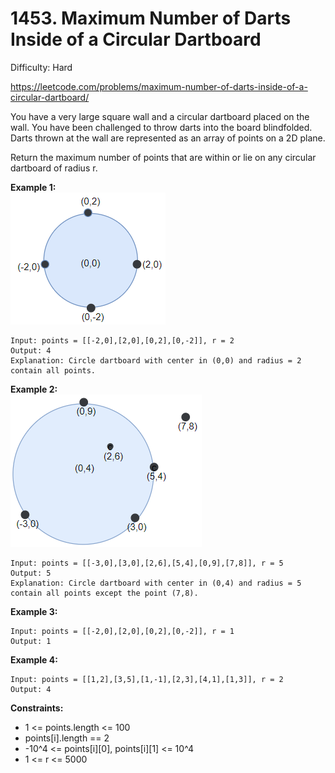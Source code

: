 # 1453. Maximum Number of Darts Inside of a Circular Dartboard

Difficulty: Hard

https://leetcode.com/problems/maximum-number-of-darts-inside-of-a-circular-dartboard/

You have a very large square wall and a circular dartboard placed on the wall. You have been challenged to throw darts into the board blindfolded. Darts thrown at the wall are represented as an array of points on a 2D plane. 

Return the maximum number of points that are within or lie on any circular dartboard of radius r.

**Example 1:**  
![ex1](ex1.png)
```
Input: points = [[-2,0],[2,0],[0,2],[0,-2]], r = 2
Output: 4
Explanation: Circle dartboard with center in (0,0) and radius = 2 contain all points.
```

**Example 2:**  
![ex2](ex2.png)
```
Input: points = [[-3,0],[3,0],[2,6],[5,4],[0,9],[7,8]], r = 5
Output: 5
Explanation: Circle dartboard with center in (0,4) and radius = 5 contain all points except the point (7,8).
```

**Example 3:**
```
Input: points = [[-2,0],[2,0],[0,2],[0,-2]], r = 1
Output: 1
```

**Example 4:**
```
Input: points = [[1,2],[3,5],[1,-1],[2,3],[4,1],[1,3]], r = 2
Output: 4
```

**Constraints:**

* 1 <= points.length <= 100
* points[i].length == 2
* -10^4 <= points[i][0], points[i][1] <= 10^4
* 1 <= r <= 5000
